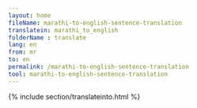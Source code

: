 ```yaml
---
layout: home
fileName: marathi-to-english-sentence-translation
translatein: marathi_to_english
folderName : translate
lang: en
from: mr
to: en
permalink: /marathi-to-english-sentence-translation
tool: marathi-to-english-sentence-translation
---
```

{% include section/translateinto.html %}
